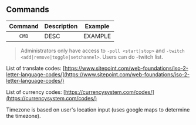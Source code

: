 ## Commands
| Command | Description | Example |
|:-------:|-------------|---------|
| `CMD` | DESC | EXAMPLE |

> Administrators only have access to `-poll <start|stop>` and `-twitch <add|remove|toggle|setchannel>`. Users can do -twitch list. 

List of translate codes: [https://www.sitepoint.com/web-foundations/iso-2-letter-language-codes/](https://www.sitepoint.com/web-foundations/iso-2-letter-language-codes/)

List of currency codes: [https://currencysystem.com/codes/](https://currencysystem.com/codes/)

Timezone is based on user's location input (uses google maps to determine the timezone).
